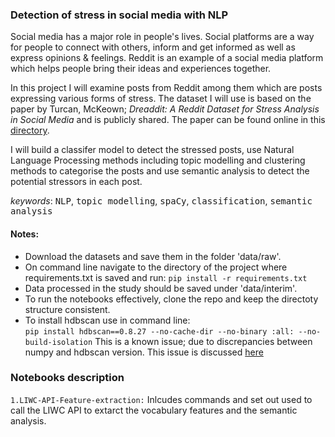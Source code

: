 ### Detection of stress in social media with NLP 

Social media has a major role in people's lives. Social platforms are a way for people to connect with others, inform and get informed as well as express opinions & feelings. Reddit is an example of a social media 
platform which helps people bring their ideas and experiences together. <p>

In this project I will examine posts from Reddit among them which are posts expressing various forms of stress. The dataset I will use is based on the paper by Turcan, McKeown; _Dreaddit: A Reddit Dataset for Stress Analysis in Social Media_ and is publicly shared.
The paper can be found online in this [directory](https://www.researchgate.net/publication/337005802_Dreaddit_A_Reddit_Dataset_for_Stress_Analysis_in_Social_Media).

I will build a classifer model to detect the stressed posts, use Natural Language Processing methods including
topic modelling and clustering methods to categorise the posts and use semantic analysis to detect the potential stressors in each post.

_keywords_: <kbd>NLP</kbd>, <kbd>topic modelling</kbd>, <kbd>spaCy</kbd>, <kbd>classification</kbd>, <kbd>semantic analysis</kbd>
<br/>


#### Notes:
- Download the datasets and save them in the folder 'data/raw'.
- On command line navigate to the directory of the project where requirements.txt is saved and run:
`pip install -r requirements.txt`
- Data processed in the study should be saved under 'data/interim'.
- To run the notebooks effectively, clone the repo and keep the directoty structure consistent. 
- To install hdbscan use in command line:  
`pip install hdbscan==0.8.27 --no-cache-dir --no-binary :all: --no-build-isolation`
This is a known issue; due to discrepancies between numpy and hdbscan version. This issue is discussed [here](https://github.com/scikit-learn-contrib/hdbscan/issues/457)


### Notebooks description<p>

`1.LIWC-API-Feature-extraction:` Inlcudes commands and set out used to call the LIWC API to extarct the vocabulary features and the semantic analysis.

